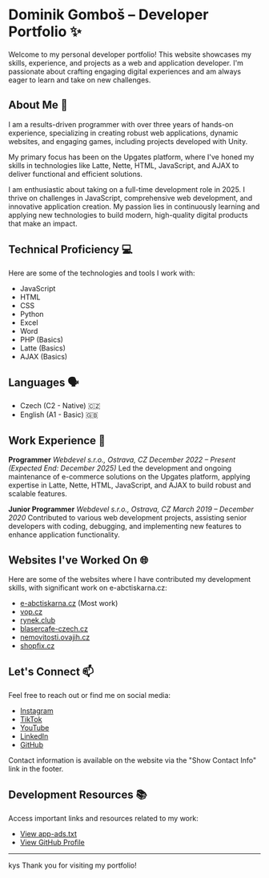 # Dominik Gomboš – Developer Portfolio ✨

Welcome to my personal developer portfolio! This website showcases my skills, experience, and projects as a web and application developer. I'm passionate about crafting engaging digital experiences and am always eager to learn and take on new challenges.

## About Me 👋

I am a results-driven programmer with over three years of hands-on experience, specializing in creating robust web applications, dynamic websites, and engaging games, including projects developed with Unity.

My primary focus has been on the Upgates platform, where I've honed my skills in technologies like Latte, Nette, HTML, JavaScript, and AJAX to deliver functional and efficient solutions.

I am enthusiastic about taking on a full-time development role in 2025. I thrive on challenges in JavaScript, comprehensive web development, and innovative application creation. My passion lies in continuously learning and applying new technologies to build modern, high-quality digital products that make an impact.

## Technical Proficiency 💻

Here are some of the technologies and tools I work with:

- JavaScript
- HTML
- CSS
- Python
- Excel
- Word
- PHP (Basics)
- Latte (Basics)
- AJAX (Basics)

## Languages 🗣️

- Czech (C2 - Native) 🇨🇿
- English (A1 - Basic) 🇬🇧

## Work Experience 💼

**Programmer**
*Webdevel s.r.o., Ostrava, CZ*
*December 2022 – Present (Expected End: December 2025)*
Led the development and ongoing maintenance of e-commerce solutions on the Upgates platform, applying expertise in Latte, Nette, HTML, JavaScript, and AJAX to build robust and scalable features.

**Junior Programmer**
*Webdevel s.r.o., Ostrava, CZ*
*March 2019 – December 2020*
Contributed to various web development projects, assisting senior developers with coding, debugging, and implementing new features to enhance application functionality.

## Websites I've Worked On 🌐

Here are some of the websites where I have contributed my development skills, with significant work on e-abctiskarna.cz:

- [e-abctiskarna.cz](https://www.e-abctiskarna.cz/) (Most work)
- [vop.cz](https://vop.cz/)
- [rynek.club](https://www.rynek.club/)
- [blasercafe-czech.cz](https://www.blasercafe-czech.cz/)
- [nemovitosti.ovajih.cz](https://nemovitosti.ovajih.cz/)
- [shopfix.cz](https://www.shopfix.cz/)

## Let's Connect 📫

Feel free to reach out or find me on social media:

- [Instagram](https://www.instagram.com/memetiktokcz/)
- [TikTok](https://www.tiktok.com/@memetiktokcz)
- [YouTube](https://www.youtube.com/@memetiktokcz5696)
- [LinkedIn](https://www.linkedin.com/in/dominik-g-9aab2b225/)
- [GitHub](https://github.com/Dominik-G-js)

Contact information is available on the website via the "Show Contact Info" link in the footer.

## Development Resources 📚

Access important links and resources related to my work:

- [View app-ads.txt](https://dominik-g-js.github.io/app-ads.txt)
- [View GitHub Profile](https://github.com/Dominik-G-js)

---
kys
Thank you for visiting my portfolio!
